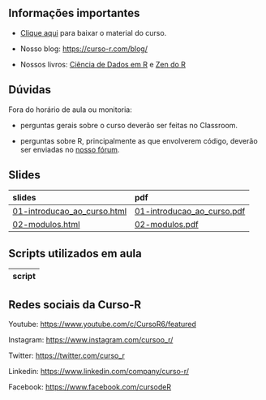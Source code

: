 
<!-- README.md is generated from README.Rmd. Please edit that file -->

## Informações importantes

  - [Clique
    aqui](https://github.com/curso-r/main-dashboards-2/raw/master/material_do_curso.zip)
    para baixar o material do curso.

  - Nosso blog: <https://curso-r.com/blog/>

  - Nossos livros: [Ciência de Dados em R](https://livro.curso-r.com/) e
    [Zen do R](https://curso-r.github.io/zen-do-r/)

## Dúvidas

Fora do horário de aula ou monitoria:

  - perguntas gerais sobre o curso deverão ser feitas no Classroom.

  - perguntas sobre R, principalmente as que envolverem código, deverão
    ser enviadas no [nosso fórum](https://discourse.curso-r.com/).

## Slides

| slides                                                                                                          | pdf                                                                                                           |
| :-------------------------------------------------------------------------------------------------------------- | :------------------------------------------------------------------------------------------------------------ |
| [01-introducao\_ao\_curso.html](https://curso-r.github.io/main-dashboards-2/slides/01-introducao_ao_curso.html) | [01-introducao\_ao\_curso.pdf](https://curso-r.github.io/main-dashboards-2/slides/01-introducao_ao_curso.pdf) |
| [02-modulos.html](https://curso-r.github.io/main-dashboards-2/slides/02-modulos.html)                           | [02-modulos.pdf](https://curso-r.github.io/main-dashboards-2/slides/02-modulos.pdf)                           |

## Scripts utilizados em aula

| script |
| :----- |

## Redes sociais da Curso-R

Youtube: <https://www.youtube.com/c/CursoR6/featured>

Instagram: <https://www.instagram.com/cursoo_r/>

Twitter: <https://twitter.com/curso_r>

Linkedin: <https://www.linkedin.com/company/curso-r/>

Facebook: <https://www.facebook.com/cursodeR>
